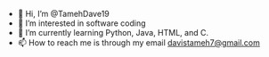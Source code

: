- 👋 Hi, I’m @TamehDave19
- 👀 I’m interested in software coding
- 🌱 I’m currently learning Python, Java, HTML, and C.
- 📫 How to reach me is through my email davistameh7@gmail.com

<!---
TamehDave19/TamehDave19 is a ✨ special ✨ repository because its `README.md` (this file) appears on your GitHub profile.
You can click the Preview link to take a look at your changes.
--->
